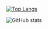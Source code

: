 [![Top Langs](https://github-readme-stats.vercel.app/api/top-langs/?username=math0898&layout=compact)](https://github.com/anuraghazra/github-readme-stats)

![GitHub stats](https://github-readme-stats.vercel.app/api?username=math0898&show_icons=true&theme=dracula&count_private=true)
